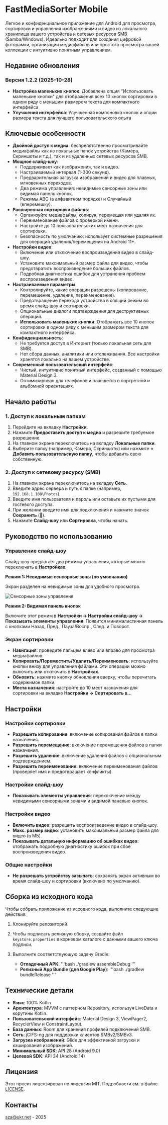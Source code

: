 # FastMediaSorter Mobile

Легкое и конфиденциальное приложение для Android для просмотра, сортировки и управления изображениями и видео из локального хранилища вашего устройства и сетевых ресурсов SMB (Samba/Windows). Идеально подходит для создания цифровой фоторамки, организации медиафайлов или простого просмотра вашей коллекции с интуитивно понятным управлением.

## Недавние обновления

### Версия 1.2.2 (2025-10-28)
- **Настройка маленьких кнопок**: Добавлена опция "Использовать маленькие кнопки" для отображения всех 10 кнопок сортировки в одном ряду с меньшим размером текста для компактного интерфейса
- **Улучшения интерфейса**: Улучшенная компоновка кнопок и опции размера текста для лучшего пользовательского опыта

## Ключевые особенности

-   **Двойной доступ к медиа**: беспрепятственно просматривайте медиафайлы как из локальных папок устройства (Камера, Скриншоты и т.д.), так и из удаленных сетевых ресурсов SMB.
-   **Мощное слайд-шоу**:
    -   Поддерживает как изображения, так и видео.
    -   Настраиваемый интервал (1-300 секунд).
    -   Предварительная загрузка изображений и видео для плавных, мгновенных переходов.
    -   Два режима управления: невидимые сенсорные зоны или видимая панель кнопок.
    -   Режимы ABC (в алфавитном порядке) и Случайный (вперемешку).
-   **Расширенная сортировка файлов**:
    -   Организуйте медиафайлы, копируя, перемещая или удаляя их.
    -   Переименование файлов с проверкой имени.
    -   Настройте до 10 пользовательских мест назначения для сортировки.
    -   Безопасность по умолчанию: использует системные разрешения для операций удаления/перемещения на Android 11+.
-   **Настройки видео**:
    -   Включение или отключение воспроизведения видео в слайд-шоу.
    -   Установите максимальный размер файла для видео, чтобы предотвратить воспроизведение больших файлов.
    -   Подробная диагностика ошибок для устранения проблем воспроизведения видео.
-   **Настраиваемые параметры**:
    -   Контролируйте, какие операции разрешены (копирование, перемещение, удаление, переименование).
    -   Предотвращение перехода устройства в спящий режим во время слайд-шоу и сортировки.
    -   Опциональные диалоги подтверждения для деструктивных операций.
    -   **Использовать маленькие кнопки**: Отображать все 10 кнопок сортировки в одном ряду с меньшим размером текста для компактного интерфейса.
-   **Конфиденциальность**:
    -   Не требуется доступ в Интернет (только локальная сеть для SMB).
    -   Нет сбора данных, аналитики или отслеживания. Все настройки хранятся локально на вашем устройстве.
-   **Современный пользовательский интерфейс**:
    -   Чистый, интуитивно понятный интерфейс, созданный с помощью Material Design 3.
    -   Оптимизирован для телефонов и планшетов в портретной и альбомной ориентациях.

## Начало работы

### 1. Доступ к локальным папкам

1.  Перейдите на вкладку **Настройки**.
2.  Нажмите **Предоставить доступ к медиа** и разрешите требуемое разрешение.
3.  На главном экране переключитесь на вкладку **Локальные папки**.
4.  Выберите папку (например, Камера, Скриншоты) или нажмите **+ Добавить пользовательскую папку**, чтобы добавить свою собственную.

### 2. Доступ к сетевому ресурсу (SMB)

1.  На главном экране переключитесь на вкладку **Сеть**.
2.  Введите адрес сервера и путь к папке (например, `192.168.1.100\Photos`).
3.  Введите имя пользователя и пароль или оставьте их пустыми для гостевого доступа.
4.  При желании введите имя для подключения и нажмите значок **Сохранить** (💾).
5.  Нажмите **Слайд-шоу** или **Сортировка**, чтобы начать.

## Руководство по использованию

### Управление слайд-шоу

Слайд-шоу предлагает два режима управления, которые можно переключать в **Настройках**.

**Режим 1: Невидимые сенсорные зоны (по умолчанию)**

Экран разделен на невидимые зоны для удобного просмотра.

![Сенсорные зоны управления](assets/touch_zones.png)

**Режим 2: Видимая панель кнопок**

Включите этот режим в **Настройки → Настройки слайд-шоу → Показывать элементы управления**. Появится минималистичная панель с кнопками Назад, Пред., Пауза/Воспр., След. и Поворот.

### Экран сортировки

-   **Навигация**: проведите пальцем влево или вправо для просмотра медиафайлов.
-   **Копировать/Переместить/Удалить/Переименовать**: используйте кнопки внизу для управления файлами. Эти операции можно включить или отключить в **Настройках**.
-   **Обновить**: нажмите кнопку обновления вверху, чтобы перечитать содержимое папки.
-   **Места назначения**: настройте до 10 мест назначения для сортировки на вкладке **Настройки → Сортировать в..**.

## Настройки

### Настройки сортировки

-   **Разрешить копирование**: включение копирования файлов в папки назначения.
-   **Разрешить перемещение**: включение перемещения файлов в папки назначения.
-   **Разрешить удаление**: включение удаления файлов с опциональным подтверждением.
-   **Разрешить переименование**: включение переименования файлов (проверяет имя и предотвращает конфликты).

### Настройки слайд-шоу

-   **Показывать элементы управления**: переключение между невидимыми сенсорными зонами и видимой панелью кнопок.

### Настройки видео

-   **Включить видео**: разрешить воспроизведение видео в слайд-шоу.
-   **Макс. размер видео**: установить максимальный размер файла для видео (в МБ).
-   **Показывать детальную информацию об ошибках видео**: отображать подробную диагностику ошибок при сбое воспроизведения видео.

### Общие настройки

-   **Не разрешать устройству засыпать**: сохранять экран активным во время слайд-шоу и сортировки (включено по умолчанию).

## Сборка из исходного кода

Чтобы собрать приложение из исходного кода, выполните следующие действия:

1.  Клонируйте репозиторий.
2.  Чтобы подписать релизную сборку, создайте файл `keystore.properties` в корневом каталоге с данными вашего ключа подписи.
3.  Выполните соответствующую задачу Gradle:

    -   **Отладочный APK**:
        '''bash
        ./gradlew assembleDebug
        '''
    -   **Релизный App Bundle (для Google Play)**:
        '''bash
        ./gradlew bundleRelease
        '''

## Технические детали

-   **Язык**: 100% Kotlin
-   **Архитектура**: MVVM с паттерном Repository, используя LiveData и корутины Kotlin.
-   **Пользовательский интерфейс**: Material Design 3, ViewPager2, RecyclerView и ConstraintLayout.
-   **База данных**: Room для хранения профилей подключений SMB.
-   **Сеть**: jCIFS-ng для поддержки клиентов SMBv2/SMBv3.
-   **Загрузка изображений**: Glide для эффективной загрузки и кэширования изображений.
-   **Минимальный SDK**: API 28 (Android 9.0)
-   **Целевой SDK**: API 34 (Android 14)

## Лицензия

Этот проект лицензирован по лицензии MIT. Подробности см. в файле [LICENSE](LICENSE).

## Контакты

sza@ukr.net - 2025
